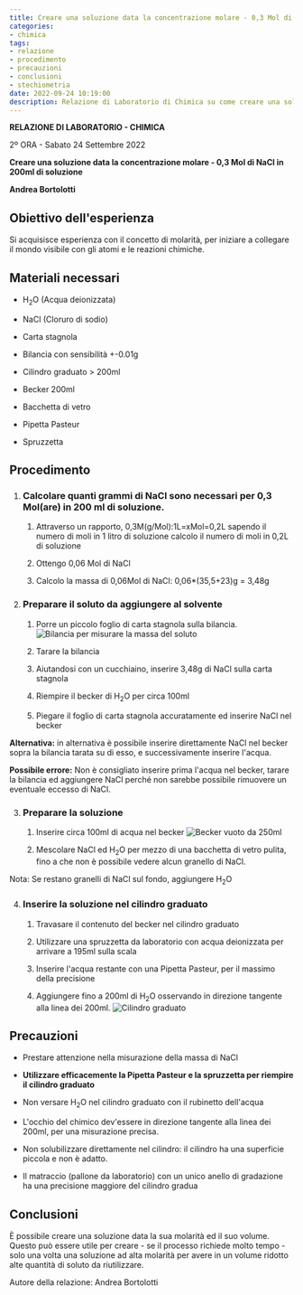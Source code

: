 ```yaml
---
title: Creare una soluzione data la concentrazione molare - 0,3 Mol di NaCl in 200ml di H2O
categories:
- chimica
tags:
- relazione
- procedimento
- precauzioni
- conclusioni
- stechiometria
date: 2022-09-24 10:19:00
description: Relazione di Laboratorio di Chimica su come creare una soluzione data la concentrazione molare.
---
```


**RELAZIONE DI LABORATORIO - CHIMICA**

2º ORA - Sabato 24 Settembre 2022

**Creare una soluzione data la concentrazione molare - 0,3 Mol di NaCl in 200ml di soluzione**

**Andrea Bortolotti**

## Obiettivo dell'esperienza

Si acquisisce esperienza con il concetto di molarità, per iniziare a collegare il mondo visibile con gli atomi e le reazioni chimiche.

## Materiali necessari

* H<sub>2</sub>O (Acqua deionizzata)

* NaCl (Cloruro di sodio)

* Carta stagnola

* Bilancia con sensibilità +-0.01g

* Cilindro graduato > 200ml

* Becker 200ml

* Bacchetta di vetro

* Pipetta Pasteur

* Spruzzetta

## Procedimento

1.  ### Calcolare quanti grammi di NaCl sono necessari per 0,3 Mol(are) in 200 ml di soluzione.

    1.  Attraverso un rapporto, 0,3M(g/Mol):1L=xMol=0,2L sapendo il numero di moli in 1 litro di soluzione calcolo il numero di moli in 0,2L di soluzione

    2.  Ottengo 0,06 Mol di NaCl

    3.  Calcolo la massa di 0,06Mol di NaCl: 0,06*(35,5+23)g = 3,48g

2.  ### Preparare il soluto da aggiungere al solvente

    1.  Porre un piccolo foglio di carta stagnola sulla bilancia. ![Bilancia per misurare la massa del soluto](/scuola/chimica/relazioni/diluizione/bilancia.jpg)

    2.  Tarare la bilancia

    3.  Aiutandosi con un cucchiaino, inserire 3,48g di NaCl sulla carta stagnola

    4.  Riempire il becker di H<sub>2</sub>O per circa 100ml

    5.  Piegare il foglio di carta stagnola accuratamente ed inserire NaCl nel becker

**Alternativa:** in alternativa è possibile inserire direttamente NaCl nel becker sopra la bilancia tarata su di esso, e successivamente inserire l'acqua.

**Possibile errore:** Non è consigliato inserire prima l'acqua nel becker, tarare la bilancia ed aggiungere NaCl perché non sarebbe possibile rimuovere un eventuale eccesso di NaCl.

3.  ### Preparare la soluzione

    1.  Inserire circa 100ml di acqua nel becker ![Becker vuoto da 250ml](/scuola/chimica/relazioni/diluizione/becher-250ml.jpg)


    2.  Mescolare NaCl ed H<sub>2</sub>O per mezzo di una bacchetta di vetro pulita, fino a che non è possibile vedere alcun granello di NaCl.

Nota: Se restano granelli di NaCl sul fondo, aggiungere H<sub>2</sub>O

4.  ### Inserire la soluzione nel cilindro graduato


    1. Travasare il contenuto del becker nel cilindro graduato


    2. Utilizzare una spruzzetta da laboratorio con acqua deionizzata per arrivare a 195ml sulla scala

    3. Inserire l'acqua restante con una Pipetta Pasteur, per il massimo della precisione

    4. Aggiungere fino a 200ml di H<sub>2</sub>O osservando in direzione tangente alla linea dei 200ml. ![Cilindro graduato](/scuola/chimica/relazioni/diluizione/cilindro-graduato.jpg)


## Precauzioni 


-   Prestare attenzione nella misurazione della massa di NaCl

-   **Utilizzare efficacemente la Pipetta Pasteur e la spruzzetta per riempire il cilindro graduato**

-   Non versare H<sub>2</sub>O nel cilindro graduato con il rubinetto dell'acqua

-   L'occhio del chimico dev'essere in direzione tangente alla linea dei 200ml, per una misurazione precisa.

-   Non solubilizzare direttamente nel cilindro: il cilindro ha una superficie piccola e non è adatto.

-   Il matraccio (pallone da laboratorio) con un unico anello di gradazione ha una precisione maggiore del cilindro gradua

## Conclusioni

È possibile creare una soluzione data la sua molarità ed il suo volume. Questo può essere utile per creare - se il processo richiede molto tempo - solo una volta una soluzione ad alta molarità per avere in un volume ridotto alte quantità di soluto da riutilizzare.

Autore della relazione: Andrea Bortolotti

